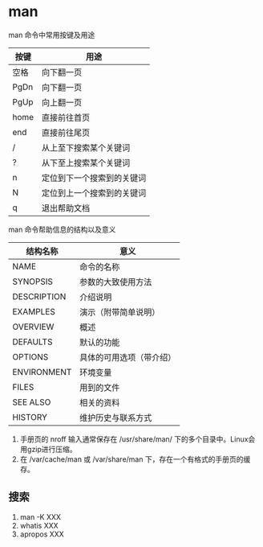 # man

man 命令中常用按键及用途

| 按键 | 用途                       |
| ---- | -------------------------- |
| 空格 | 向下翻一页                 |
| PgDn | 向下翻一页                 |
| PgUp | 向上翻一页                 |
| home | 直接前往首页               |
| end  | 直接前往尾页               |
| /    | 从上至下搜索某个关键词     |
| ?    | 从下至上搜索某个关键词     |
| n    | 定位到下一个搜索到的关键词 |
| N    | 定位到上一个搜索到的关键词 |
| q    | 退出帮助文档               |

man 命令帮助信息的结构以及意义

| 结构名称    | 意义                     |
| ----------- | ------------------------ |
| NAME        | 命令的名称               |
| SYNOPSIS    | 参数的大致使用方法       |
| DESCRIPTION | 介绍说明                 |
| EXAMPLES    | 演示（附带简单说明）     |
| OVERVIEW    | 概述                     |
| DEFAULTS    | 默认的功能               |
| OPTIONS     | 具体的可用选项（带介绍） |
| ENVIRONMENT | 环境变量                 |
| FILES       | 用到的文件               |
| SEE ALSO    | 相关的资料               |
| HISTORY     | 维护历史与联系方式       |

1. 手册页的 nroff 输入通常保存在 /usr/share/man/ 下的多个目录中。Linux会用gzip进行压缩。
2. 在 /var/cache/man 或 /var/share/man 下，存在一个有格式的手册页的缓存。

## 搜索

1. man  -K  XXX
2. whatis  XXX
3. apropos  XXX